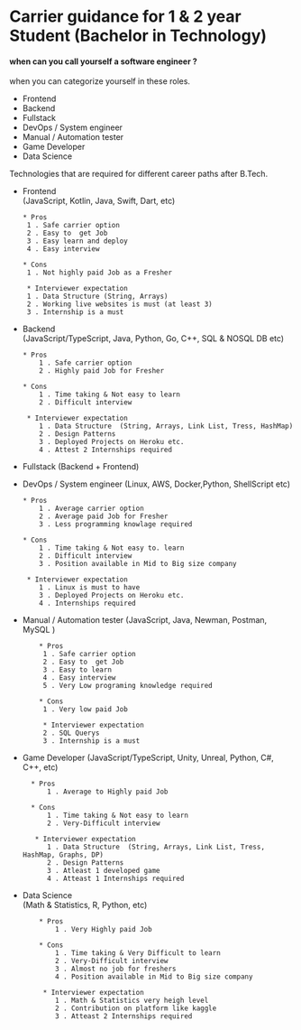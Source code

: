 # Carrier guidance for 1 & 2 year Student (Bachelor in Technology)


#### when can you call yourself a software engineer ?
when you can categorize yourself in these roles.
  - Frontend
  - Backend
  - Fullstack
  - DevOps / System engineer
  - Manual / Automation tester 
  - Game Developer 
  - Data Science 

Technologies that are required for different career paths after B.Tech.
  - Frontend  
    (JavaScript, Kotlin, Java, Swift, Dart, etc)  
    
        * Pros  
         1 . Safe carrier option   
         2 . Easy to  get Job  
         3 . Easy learn and deploy  
         4 . Easy interview    
        
        * Cons  
         1 . Not highly paid Job as a Fresher  
         
         * Interviewer expectation   
         1 . Data Structure (String, Arrays) 
         2 . Working live websites is must (at least 3)
         3 . Internship is a must
     
  - Backend  
    (JavaScript/TypeScript, Java, Python, Go, C++, SQL & NOSQL DB etc)
   
        * Pros  
            1 . Safe carrier option  
            2 . Highly paid Job for Fresher 
            
        * Cons  
            1 . Time taking & Not easy to learn  
            2 . Difficult interview  
            
         * Interviewer expectation       
            1 . Data Structure  (String, Arrays, Link List, Tress, HashMap)      
            2 . Design Patterns  
            3 . Deployed Projects on Heroku etc.    
            4 . Attest 2 Internships required  
            
       
  - Fullstack  (Backend + Frontend)    
  
  - DevOps / System engineer 
    (Linux, AWS, Docker,Python, ShellScript etc)
       
        * Pros  
            1 . Average carrier option  
            2 . Average paid Job for Fresher 
            3 . Less programming knowlage required
            
        * Cons  
            1 . Time taking & Not easy to. learn  
            2 . Difficult interview  
            3 . Position available in Mid to Big size company 
            
         * Interviewer expectation       
            1 . Linux is must to have  
            3 . Deployed Projects on Heroku etc.    
            4 . Internships required  

  - Manual / Automation tester 
     (JavaScript, Java, Newman, Postman, MySQL )  
        
            * Pros  
             1 . Safe carrier option   
             2 . Easy to  get Job  
             3 . Easy to learn  
             4 . Easy interview 
             5 . Very Low programing knowledge required    
            
            * Cons  
             1 . Very low paid Job 
             
             * Interviewer expectation   
             2 . SQL Querys 
             3 . Internship is a must
  - Game Developer 
  (JavaScript/TypeScript, Unity, Unreal, Python, C#, C++, etc)
     
          * Pros  
              1 . Average to Highly paid Job 
              
          * Cons  
              1 . Time taking & Not easy to learn  
              2 . Very-Difficult interview  
              
           * Interviewer expectation       
              1 . Data Structure  (String, Arrays, Link List, Tress, HashMap, Graphs, DP)      
              2 . Design Patterns  
              3 . Atleast 1 developed game 
              4 . Atteast 1 Internships required  
              
  - Data Science  
  (Math & Statistics, R, Python,  etc)  
  
            * Pros  
                1 . Very Highly paid Job 
                
            * Cons  
                1 . Time taking & Very Difficult to learn  
                2 . Very-Difficult interview  
                3 . Almost no job for freshers 
                4 . Position available in Mid to Big size company 
                
             * Interviewer expectation       
                1 . Math & Statistics very heigh level     
                2 . Contribution on platform like kaggle
                3 . Atteast 2 Internships required  
